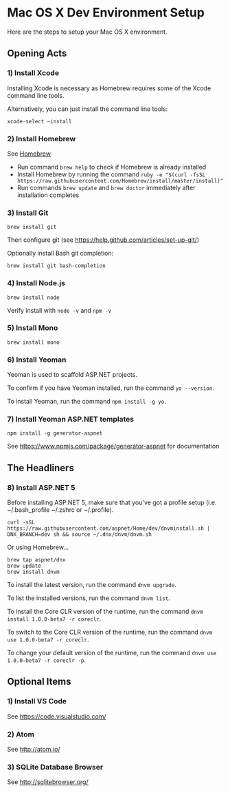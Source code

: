 
# Mac OS X Dev Environment Setup

Here are the steps to setup your Mac OS X environment.

## Opening Acts

### 1) Install Xcode

Installing Xcode is necessary as Homebrew requires some of the Xcode command line tools.

Alternatively, you can just install the command line tools:

```
xcode-select –install
```

### 2) Install Homebrew

See [Homebrew](http://brew.sh)

* Run command `brew help` to check if Homebrew is already installed
* Install Homebrew by running the command `ruby -e "$(curl -fsSL https://raw.githubusercontent.com/Homebrew/install/master/install)"`
* Run commands `brew update` and `brew doctor` immediately after installation completes

### 3) Install Git

```
brew install git
```

Then configure git (see https://help.github.com/articles/set-up-git/)

Optionally install Bash git completion:

```
brew install git bash-completion
```

### 4) Install Node.js

```
brew install node
```

Verify install with `node -v` and `npm -v`

### 5) Install Mono

```
brew install mono
```

### 6) Install Yeoman

Yeoman is used to scaffold ASP.NET projects.

To confirm if you have Yeoman installed, run the command `yo --version`.

To install Yeoman, run the command `npm install -g yo`.

### 7) Install Yeoman ASP.NET templates

```
npm install -g generator-aspnet
```

See https://www.npmjs.com/package/generator-aspnet for documentation

## The Headliners

### 8) Install ASP.NET 5

Before installing ASP.NET 5, make sure that you've got a profile setup (i.e. ~/.bash_profile ~/.zshrc or ~/.profile).

```
curl -sSL https://raw.githubusercontent.com/aspnet/Home/dev/dnvminstall.sh | DNX_BRANCH=dev sh && source ~/.dnx/dnvm/dnvm.sh
```

Or using Homebrew...

```
brew tap aspnet/dnx
brew update
brew install dnvm
```

To install the latest version, run the command `dnvm upgrade`.

To list the installed versions, run the command `dnvm list`.

To install the Core CLR version of the runtime, run the command `dnvm install 1.0.0-beta7 -r coreclr`.

To switch to the Core CLR version of the runtime, run the command `dnvm use 1.0.0-beta7 -r coreclr`.

To change your default version of the runtime, run the command `dnvm use 1.0.0-beta7 -r coreclr -p`.

## Optional Items

### 1) Install VS Code

See https://code.visualstudio.com/

### 2) Atom

See http://atom.io/

### 3) SQLite Database Browser

See http://sqlitebrowser.org/

